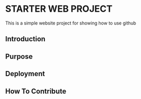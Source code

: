 # STARTER WEB PROJECT

This is a simple website project for showing how to use github

## Introduction

## Purpose

## Deployment

## How To Contribute